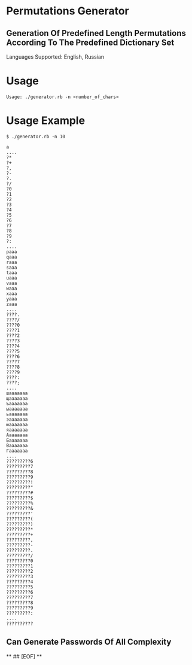 # Permutations Generator

## Generation Of Predefined Length Permutations According To The Predefined Dictionary Set

Languages Supported: English, Russian

# Usage 

```
Usage: ./generator.rb -n <number_of_chars>
```

# Usage Example 

```
$ ./generator.rb -n 10

a
....
?*
?+
?,
?-
?.
?/
?0
?1
?2
?3
?4
?5
?6
?7
?8
?9
?:
....
pааа
qааа
rааа
sааа
tааа
uааа
vааа
wааа
xааа
yааа
zааа
....
????.
????/
????0
????1
????2
????3
????4
????5
????6
????7
????8
????9
????:
????;
....
шааааааа
щааааааа
ъааааааа
ыааааааа
ьааааааа
эааааааа
юааааааа
яааааааа
Аааааааа
Бааааааа
Вааааааа
Гааааааа
....
?????????6
?????????7
?????????8
?????????9
?????????!
?????????"
?????????#
?????????$
?????????%
?????????&
?????????'
?????????(
?????????)
?????????*
?????????+
?????????,
?????????-
?????????.
?????????/
?????????0
?????????1
?????????2
?????????3
?????????4
?????????5
?????????6
?????????7
?????????8
?????????9
?????????:
....
??????????
```

## Can Generate Passwords Of All Complexity

** ## [EOF] **
